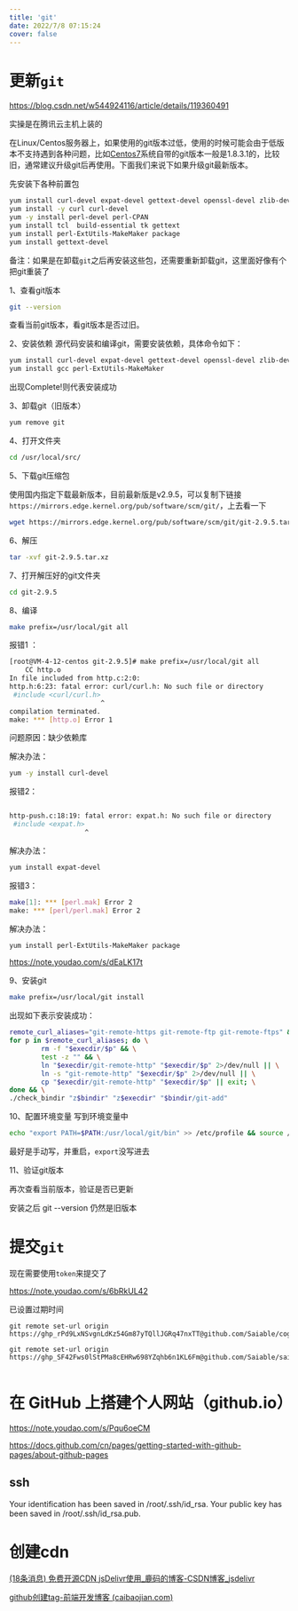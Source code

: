 ```yaml
---
title: 'git'
date: 2022/7/8 07:15:24
cover: false
---
```




# 更新`git`

https://blog.csdn.net/w544924116/article/details/119360491

实操是在腾讯云主机上装的

在Linux/Centos服务器上，如果使用的git版本过低，使用的时候可能会由于低版本不支持遇到各种问题，比如[Centos7](https://so.csdn.net/so/search?q=Centos7&spm=1001.2101.3001.7020)系统自带的git版本一般是1.8.3.1的，比较旧，通常建议升级git后再使用。下面我们来说下如果升级git最新版本。

先安装下各种前置包

```bash
yum install curl-devel expat-devel gettext-devel openssl-devel zlib-devel 
yum install -y curl curl-devel
yum -y install perl-devel perl-CPAN
yum install tcl  build-essential tk gettext
yum install perl-ExtUtils-MakeMaker package
yum install gettext-devel
```

备注：如果是在卸载`git`之后再安装这些包，还需要重新卸载git，这里面好像有个把git重装了

1、查看git版本

```bash
git --version
```

查看当前git版本，看git版本是否过旧。

2、安装依赖
源代码安装和编译git，需要安装依赖，具体命令如下：

```bash
yum install curl-devel expat-devel gettext-devel openssl-devel zlib-devel asciidoc
yum install gcc perl-ExtUtils-MakeMaker
```

出现Complete!则代表安装成功

3、卸载git（旧版本）

```js
yum remove git
```

4、打开文件夹

```bash
cd /usr/local/src/
```

5、下载git压缩包

使用国内指定下载最新版本，目前最新版是v2.9.5，可以复制下链接`https://mirrors.edge.kernel.org/pub/software/scm/git/`，上去看一下

```bash
wget https://mirrors.edge.kernel.org/pub/software/scm/git/git-2.9.5.tar.xz	
```

6、解压

```bash
tar -xvf git-2.9.5.tar.xz
```

 7、打开解压好的git文件夹

```bash
cd git-2.9.5
```

 8、编译

```bash
make prefix=/usr/local/git all
```

报错1 ：

```bash
[root@VM-4-12-centos git-2.9.5]# make prefix=/usr/local/git all
    CC http.o
In file included from http.c:2:0:
http.h:6:23: fatal error: curl/curl.h: No such file or directory
 #include <curl/curl.h>
                       ^
compilation terminated.
make: *** [http.o] Error 1


```

问题原因：缺少依赖库

解决办法：

```bash
yum -y install curl-devel 
```

报错2：

```bash

http-push.c:18:19: fatal error: expat.h: No such file or directory
 #include <expat.h>
                   ^
```

解决办法：

```bash
yum install expat-devel 
```

报错3：

```bash
make[1]: *** [perl.mak] Error 2
make: *** [perl/perl.mak] Error 2
```

解决办法：

```bash
yum install perl-ExtUtils-MakeMaker package
```

https://note.youdao.com/s/dEaLK17t

 9、安装git

```bash
make prefix=/usr/local/git install
```

出现如下表示安装成功：

```bash
remote_curl_aliases="git-remote-https git-remote-ftp git-remote-ftps" && \
for p in $remote_curl_aliases; do \
        rm -f "$execdir/$p" && \
        test -z "" && \
        ln "$execdir/git-remote-http" "$execdir/$p" 2>/dev/null || \
        ln -s "git-remote-http" "$execdir/$p" 2>/dev/null || \
        cp "$execdir/git-remote-http" "$execdir/$p" || exit; \
done && \
./check_bindir "z$bindir" "z$execdir" "$bindir/git-add"

```



10、配置环境变量
 写到环境变量中

```bash
echo "export PATH=$PATH:/usr/local/git/bin" >> /etc/profile && source /etc/profile
```

最好是手动写，并重启，`export`没写进去

11、验证git版本

再次查看当前版本，验证是否已更新

安装之后 git --version 仍然是旧版本

# 提交`git`

现在需要使用`token`来提交了

https://note.youdao.com/s/6bRkUL42

已设置过期时间

```
git remote set-url origin https://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@github.com/Saiable/cognition

git remote set-url origin https://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@github.com/Saiable/saiable.github.io


```

# 在 GitHub 上搭建个人网站（github.io）

https://note.youdao.com/s/Pqu6oeCM

https://docs.github.com/cn/pages/getting-started-with-github-pages/about-github-pages





## ssh

Your identification has been saved in /root/.ssh/id_rsa.
Your public key has been saved in /root/.ssh/id_rsa.pub.



# 创建cdn

[(18条消息) 免费开源CDN jsDelivr使用_鹿码的博客-CSDN博客_jsdelivr](https://blog.csdn.net/Mrlujiao_code/article/details/113309542)

[github创建tag-前端开发博客 (caibaojian.com)](http://caibaojian.com/github-create-tag.html)